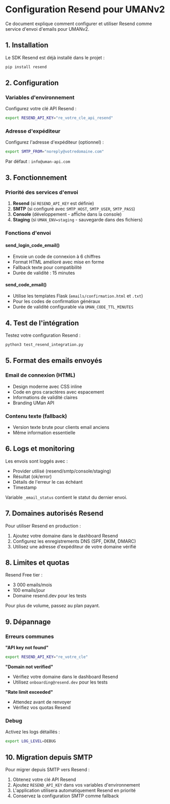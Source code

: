 # Configuration Resend pour UMANv2

Ce document explique comment configurer et utiliser Resend comme service d'envoi d'emails pour UMANv2.

## 1. Installation

Le SDK Resend est déjà installé dans le projet :
```bash
pip install resend
```

## 2. Configuration

### Variables d'environnement

Configurez votre clé API Resend :
```bash
export RESEND_API_KEY="re_votre_cle_api_resend"
```

### Adresse d'expéditeur

Configurez l'adresse d'expéditeur (optionnel) :
```bash
export SMTP_FROM="noreply@votredomaine.com"
```
Par défaut : `info@uman-api.com`

## 3. Fonctionnement

### Priorité des services d'envoi

1. **Resend** (si `RESEND_API_KEY` est définie)
2. **SMTP** (si configuré avec `SMTP_HOST`, `SMTP_USER`, `SMTP_PASS`)
3. **Console** (développement - affiche dans la console)
4. **Staging** (si `UMAN_ENV=staging` - sauvegarde dans des fichiers)

### Fonctions d'envoi

#### send_login_code_email()
- Envoie un code de connexion à 6 chiffres
- Format HTML amélioré avec mise en forme
- Fallback texte pour compatibilité
- Durée de validité : 15 minutes

#### send_code_email()
- Utilise les templates Flask (`emails/confirmation.html` et `.txt`)
- Pour les codes de confirmation généraux
- Durée de validité configurable via `UMAN_CODE_TTL_MINUTES`

## 4. Test de l'intégration

Testez votre configuration Resend :
```bash
python3 test_resend_integration.py
```

## 5. Format des emails envoyés

### Email de connexion (HTML)
- Design moderne avec CSS inline
- Code en gros caractères avec espacement
- Informations de validité claires
- Branding UMan API

### Contenu texte (fallback)
- Version texte brute pour clients email anciens
- Même information essentielle

## 6. Logs et monitoring

Les envois sont loggés avec :
- Provider utilisé (resend/smtp/console/staging)
- Résultat (ok/error)
- Détails de l'erreur le cas échéant
- Timestamp

Variable `_email_status` contient le statut du dernier envoi.

## 7. Domaines autorisés Resend

Pour utiliser Resend en production :
1. Ajoutez votre domaine dans le dashboard Resend
2. Configurez les enregistrements DNS (SPF, DKIM, DMARC)
3. Utilisez une adresse d'expéditeur de votre domaine vérifié

## 8. Limites et quotas

Resend Free tier :
- 3 000 emails/mois
- 100 emails/jour
- Domaine resend.dev pour les tests

Pour plus de volume, passez au plan payant.

## 9. Dépannage

### Erreurs communes

**"API key not found"**
```bash
export RESEND_API_KEY="re_votre_cle"
```

**"Domain not verified"**
- Vérifiez votre domaine dans le dashboard Resend
- Utilisez `onboarding@resend.dev` pour les tests

**"Rate limit exceeded"**
- Attendez avant de renvoyer
- Vérifiez vos quotas Resend

### Debug

Activez les logs détaillés :
```bash
export LOG_LEVEL=DEBUG
```

## 10. Migration depuis SMTP

Pour migrer depuis SMTP vers Resend :
1. Obtenez votre clé API Resend
2. Ajoutez `RESEND_API_KEY` dans vos variables d'environnement
3. L'application utilisera automatiquement Resend en priorité
4. Conservez la configuration SMTP comme fallback

